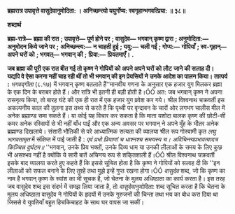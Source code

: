**ब्रह्मरात्र उपावृत्ते वासुदेवानुमोदिता: ।** **अनिच्छन्त्यो ययुर्गोप्य: स्वगृहान्भगवत्प्रिया: ॥ ३८॥** 

**शब्दार्थ** 

**ब्रह्म-रात्रे—** **ब्रह्मा की रात** **; उपावृत्ते—** **पूर्ण होने पर** **; वासुदेव—** **भगवान् कृष्ण द्वारा** **; अनुमोदिता:—** **अनुमोदन किये जाने पर** **;** **अनिच्छन्त्य:—** **न चाहती हुई** **; ययु:—** **चली गईं** **; गोप्य:—** **गोपियाँ** **; स्व-गृहान्—** **अपने घरों को** **; भगवत्—** **भगवान् की** **;** **प्रिया:—** **प्रियतमाएँ।** **.** 

**जब ब्रह्मा की पूरी एक रात बीत गई तो कृष्ण ने गोपियों को अपने अपने घरों को लौट** **जाने की सलाह दी। यद्यपि वे ऐसा करना नहीं चाह रही थीं तो भी भगवान् की इन प्रेयसियों ने** **उनके आदेश का पालन किया।** **तात्पर्य :** *भगवद्गीता* (८.१७) में भगवान् कृष्ण बतलाते हैं''मानवीय गणना के अनुसार एक हजार युग मिलकर ब्रह्मा के एक दिन के बराबर होते हैं। और रात्रि भी इतनी ही बड़ी होती है।ÓÓ अत: जब भगवान् कृष्ण ने अपना रासनृत्य किया, तो बारह घंटे की एक ही रात में एक हजार युग प्रवेश कर गये। श्रील विश्वनाथ चक्रवर्ती इस अकल्पनीय काल की तुलना इस तथ्य से करते हैं कि पृथ्वी पर वृन्दावन के चारों ओर लगभग चालीस मील में अनेक ब्रह्माण्ड समा सकते हैं। या कोई यह विचार कर सकता है कि माता यशोदा बालक कृष्ण की छोटी-सी कमर अनेक रस्सियों से भी नहीं बाँध पाईं और एक अन्य अवसर पर भगवान् ने अपने मुँह के भीतर अनेक ब्रह्माण्ड दिखलाये। संसारी भौतिकी से परे आध्यात्मिक सत्यता की व्यालया श्रील रूप गोस्वामी कृत *लघु भागवतामृत* में संक्षिप्त में पाई जाती है : *एवं प्रभो प्रियाणां च धाश्नश्च समयस्य च।* *अविचिन्त्यप्रभावत्वादत्र किञ्चिन्न दुर्घटम॥* ''भगवान्, उनके प्रिय भक्तों, उनके दिव्य धाम या उनकी लीलाओं के समय के लिए कुछ भी असश्भव नहीं है क्योंकि ये सारी बातें अचिन्त्य रूप से शकि्तशाली हैं।ÓÓ श्रील विश्वनाथ चक्रवर्ती इसके बाद व्यालया करते हुए कहते हैं कि इससे सूचित होता है कि कृष्ण ने गोपियों को सलाह दी कि ''इन लीलाओं को सफल बनाने के लिए तुश्हें तथा मुझे इन्हें गुप्त रखना होगा।ÓÓ *वासुदेव* शब्द, जो कि कृष्ण का नाम है भगवान् कृष्ण के स्वांश का भी सूचक है, जो चेतना के मुलय अधिष्ठाता का कार्य करता है। इस तरह जब वासुदेव शब्द इस संदर्भ में समझ लिया जाता है, तो *वासुदेवानुमोदिता:* शब्द सूचित करता है कि चेतना के मुलय अधिष्ठाता वासुदेव ने गोपियों के हृदयों में उनके गुरुजनों की चिन्ता तथा भय का बोध करा दिया था जिससे वे युवतियाँ बहुत हिचकिचाहट के साथ घर वापस जा सकीं।  
